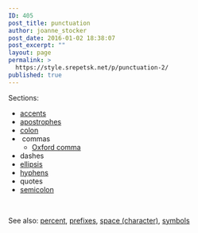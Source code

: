 ```yaml
---
ID: 405
post_title: punctuation
author: joanne_stocker
post_date: 2016-01-02 18:38:07
post_excerpt: ""
layout: page
permalink: >
  https://style.srepetsk.net/p/punctuation-2/
published: true
---
```

Sections:
<ul>
	<li><a href="https://style.srepetsk.net/a/accents/">accents</a></li>
	<li><a href="https://style.srepetsk.net/a/apostrophes/">apostrophes</a></li>
	<li><a href="https://style.srepetsk.net/c/colon/">colon</a></li>
	<li> commas
<ul>
	<li><a href="https://style.srepetsk.net/o/comma/">Oxford comma</a></li>
</ul>
</li>
	<li>dashes</li>
	<li><a href="https://style.srepetsk.net/e/ellipsis-dot-dot-dot/">ellipsis</a></li>
	<li><a href="https://style.srepetsk.net/h/hyphens/">hyphens</a></li>
	<li>quotes</li>
	<li><a href="https://style.srepetsk.net/s/semicolon/">semicolon</a></li>
</ul>
&nbsp;

See also: <a href="https://style.srepetsk.net/p/percent/">percent</a>, <a href="https://style.srepetsk.net/p/prefixes/">prefixes</a>, <a href="https://style.srepetsk.net/s/space-character/">space (character)</a>, <a href="https://style.srepetsk.net/s/symbols/">symbols</a>

&nbsp;